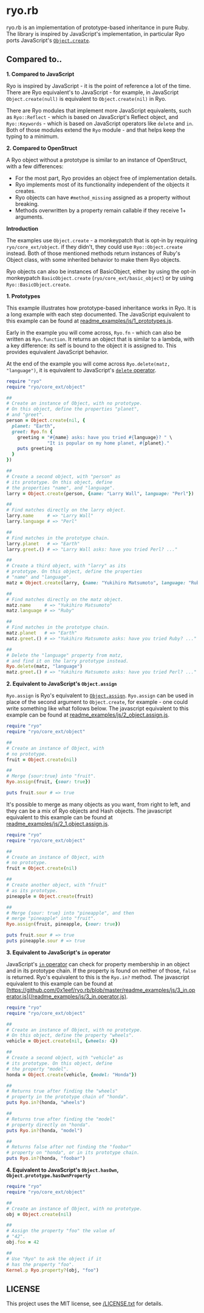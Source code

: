 # ryo.rb

ryo.rb is an implementation of prototype-based inheritance in pure
Ruby. The library is inspired by JavaScript's implementation,
in particular Ryo ports JavaScript's [`Object.create`](https://developer.mozilla.org/en-US/docs/Web/JavaScript/Reference/Global_Objects/Object/create).

## Compared to..

**1. Compared to JavaScript**

Ryo is inspired by JavaScript - it is the point of reference
a lot of the time. There are Ryo equivalent's to JavaScript - for example,
in JavaScript `Object.create(null)` is equivalent to `Object.create(nil)`
in Ryo.

There are Ryo modules that implement more JavaScript equivalents,
such as `Ryo::Reflect` - which is based on JavaScript's Reflect object,
and `Ryo::Keywords` - which is based on JavaScript operators like `delete`
and `in`. Both of those modules extend the `Ryo` module - and that helps
keep the typing to a minimum.


**2. Compared to OpenStruct**

A Ryo object without a prototype is similar to an instance of
OpenStruct, with a few differences:

* For the most part, Ryo provides an object free of implementation details.
* Ryo implements most of its functionality independent of the objects
  it creates.
* Ryo objects can have `#method_missing` assigned as a property
  without breaking.
* Methods overwritten by a property remain callable if they receive 1+ arguments.

**Introduction**

The examples use `Object.create` - a monkeypatch that is opt-in
by requiring `ryo/core_ext/object`. if they didn't, they could use
`Ryo::Object.create` instead. Both of those mentioned methods return
instances of Ruby's Object class, with some inherited behavior to make
them Ryo objects.

Ryo objects can also be instances of BasicObject, either by using the
opt-in monkeypatch `BasicObject.create` (`ryo/core_ext/basic_object`) or
by using `Ryo::BasicObject.create`.

**1. Prototypes**

This example illustrates how prototype-based inheritance works in
Ryo. It is a long example with each step documented. The
JavaScript equivalent to this example can be found at
[readme_examples/js/1_prototypes.js](https://github.com/0x1eef/ryo.rb/blob/master/readme_examples/js/1_prototypes.js).

Early in the example you will come across, `Ryo.fn` - which can also be
written as `Ryo.function`. It returns an object that is similar to a lambda,
with a key difference: its self is bound to the object it is assigned to. This
provides equivalent JavaScript behavior.

At the end of the example you will come across `Ryo.delete(matz, "language")`,
it is equivalent to JavaScript's [`delete` operator](https://developer.mozilla.org/en-US/docs/Web/JavaScript/Reference/Operators/delete).


```ruby
require "ryo"
require "ryo/core_ext/object"

##
# Create an instance of Object, with no prototype.
# On this object, define the properties "planet",
# and "greet".
person = Object.create(nil, {
  planet: "Earth",
  greet: Ryo.fn {
    greeting = "#{name} asks: have you tried #{language}? " \
               "It is popular on my home planet, #{planet}."
    puts greeting
  }
})

##
# Create a second object, with "person" as
# its prototype. On this object, define
# the properties "name", and "language".
larry = Object.create(person, {name: "Larry Wall", language: "Perl"})

##
# Find matches directly on the larry object.
larry.name     # => "Larry Wall"
larry.language # => "Perl"

##
# Find matches in the prototype chain.
larry.planet   # => "Earth"
larry.greet.() # => "Larry Wall asks: have you tried Perl? ..."

##
# Create a third object, with "larry" as its
# prototype. On this object, define the properties
# "name" and "language".
matz = Object.create(larry, {name: "Yukihiro Matsumoto", language: "Ruby"})

##
# Find matches directly on the matz object.
matz.name     # => "Yukihiro Matsumoto"
matz.language # => "Ruby"

##
# Find matches in the prototype chain.
matz.planet   # => "Earth"
matz.greet.() # => "Yukihiro Matsumoto asks: have you tried Ruby? ..."

##
# Delete the "language" property from matz,
# and find it on the larry prototype instead.
Ryo.delete(matz, "language")
matz.greet.() # => "Yukihiro Matsumoto asks: have you tried Perl? ..."
```

**2. Equivalent to JavaScript's `Object.assign`**

`Ryo.assign` is Ryo's equivalent to [`Object.assign`](https://developer.mozilla.org/en-US/docs/Web/JavaScript/Reference/Global_Objects/Object/assign).
`Ryo.assign` can be used in place of the second argument to `Object.create`,
for example - one could write something like what follows below. The javascript
equivalent to this example can be found at
[readme_examples/js/2_object.assign.js](https://github.com/0x1eef/ryo.rb/blob/master/readme_examples/js/2_object.assign.js).

```ruby
require "ryo"
require "ryo/core_ext/object"

##
# Create an instance of Object, with
# no prototype.
fruit = Object.create(nil)

##
# Merge {sour:true} into "fruit".
Ryo.assign(fruit, {sour: true})

puts fruit.sour # => true
```

It's possible to merge as many objects as you want,
from right to left, and they can be a mix of Ryo objects
and Hash objects. The javascript equivalent
to this example can be found at
[readme_examples/js/2_1.object.assign.js](https://github.com/0x1eef/ryo.rb/blob/master/readme_examples/js/2_1.object.assign.js).

```ruby
require "ryo"
require "ryo/core_ext/object"

##
# Create an instance of Object, with
# no prototype.
fruit = Object.create(nil)

##
# Create another object, with "fruit"
# as its prototype.
pineapple = Object.create(fruit)

##
# Merge {sour: true} into "pineapple", and then
# merge "pineapple" into "fruit".
Ryo.assign(fruit, pineapple, {sour: true})

puts fruit.sour # => true
puts pineapple.sour # => true

```

**3. Equivalent to JavaScript's `in` operator**

JavaScript's [`in` operator]() can check for property membership
in an object and in its prototype chain. If the property is found
on neither of those, `false` is returned. Ryo's equivalent to this
is the `Ryo.in?` method. The javascript equivalent
to this example can be found at [https://github.com/0x1eef/ryo.rb/blob/master/readme_examples/js/3_in.operator.js](/readme_examples/js/3_in.operator.js).


```ruby
require "ryo"
require "ryo/core_ext/object"

##
# Create an instance of Object, with no prototype.
# On this object, define the property "wheels".
vehicle = Object.create(nil, {wheels: 4})

##
# Create a second object, with "vehicle" as
# its prototype. On this object, define
# the property "model".
honda = Object.create(vehicle, {model: "Honda"})

##
# Returns true after finding the "wheels"
# property in the prototype chain of "honda".
puts Ryo.in?(honda, "wheels")

##
# Returns true after finding the "model"
# property directly on "honda".
puts Ryo.in?(honda, "model")

##
# Returns false after not finding the "foobar"
# property on "honda", or in its prototype chain.
puts Ryo.in?(honda, "foobar")
```

**4. Equivalent to JavaScript's `Object.hasOwn`, `Object.prototype.hasOwnProperty`**

```ruby
require "ryo"
require "ryo/core_ext/object"

##
# Create an instance of Object, with no prototype.
obj = Object.create(nil)

##
# Assign the property "foo" the value of
# "42".
obj.foo = 42

##
# Use "Ryo" to ask the object if it
# has the property "foo".
Kernel.p Ryo.property?(obj, "foo")
```

## LICENSE

This project uses the MIT license, see [/LICENSE.txt](/LICENSE.txt) for details.
